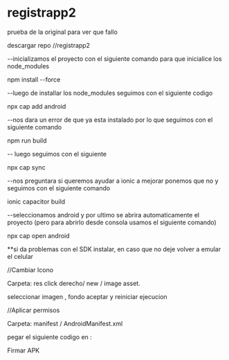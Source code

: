 # registrapp2
prueba de la original para ver que fallo





































descargar repo
//registrapp2



--inicializamos el proyecto con el siguiente comando para que inicialice los node_modules

npm install --force

--luego de installar los node_modules seguimos con el siguiente codigo

npx cap add android


--nos dara un error de que ya esta instalado por lo que seguimos con el siguiente comando

npm run build

-- luego seguimos con el siguiente

npx cap sync

--nos preguntara si queremos ayudar a ionic a mejorar ponemos que no y seguimos con el siguiente comando

ionic capacitor build

--seleccionamos android y por ultimo se abrira automaticamente el proyecto (pero para abrirlo desde consola usamos el siguiente comando)

npx cap open android




**si da problemas con el SDK instalar, en caso que no deje volver a emular el celular

//Cambiar Icono

Carpeta: res click derecho/ new / image asset.

seleccionar imagen , fondo aceptar y  reiniciar ejecucion

//Aplicar permisos

Carpeta: manifest / AndroidManifest.xml

pegar el siguiente codigo en :

   <uses-permission android:name="android.permission.INTERNET" />
   
  <uses-permission android:name="android.permission.ACCESS_COARSE_LOCATION" />
  
  <uses-permission android:name="android.permission.ACCESS_FINE_LOCATION" />
  
  <uses-feature android:name="android.hardware.camera" />
  
  <uses-permission android:name="android.permission.CAMERA" />
  
  <uses-feature android:name="android.hardware.camera.autofocus" />
  
  <uses-feature android:name="android.hardware.camera.flash" />
  
  <uses-permission android:name="android.permission.WRITE_EXTERNAL_STORAGE" />
  

Firmar APK

